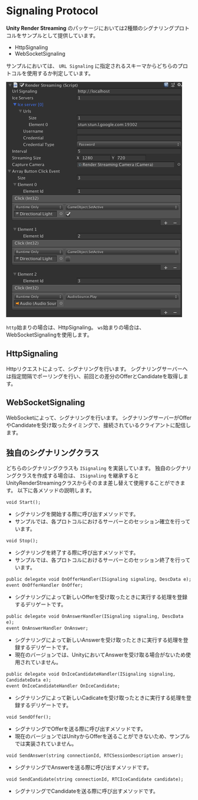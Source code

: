 # Signaling Protocol

**Unity Render Streaming** のパッケージにおいては2種類のシグナリングプロトコルをサンプルとして提供しています。

- HttpSignaling
- WebSocketSignaling

サンプルにおいては、 `URL Signaling` に指定されるスキーマからどちらのプロトコルを使用するか判定しています。

![Render Streaming backend](../images/renderstreaming_inspector.png)

`http`始まりの場合は、HttpSignaling。 `ws`始まりの場合は、WebSocketSignalingを使用します。

## HttpSignaling
Httpリクエストによって、シグナリングを行います。
シグナリングサーバーへは指定間隔でポーリングを行い、前回との差分のOfferとCandidateを取得します。

## WebSocketSignaling
WebSocketによって、シグナリングを行います。
シグナリングサーバーがOfferやCandidateを受け取ったタイミングで、接続されているクライアントに配信します。

## 独自のシグナリングクラス
どちらのシグナリングクラスも `ISignaling` を実装しています。
独自のシグナリングクラスを作成する場合は、 `ISignaling` を継承すると UnityRenderStreamingクラスからそのまま差し替えて使用することができます。
以下に各メソッドの説明します。

```
void Start();
```
- シグナリングを開始する際に呼び出すメソッドです。
- サンプルでは、各プロトコルにおけるサーバーとのセッション確立を行っています。

```
void Stop();
```
- シグナリングを終了する際に呼び出すメソッドです。
- サンプルでは、各プロトコルにおけるサーバーとのセッション終了を行っています。

```
public delegate void OnOfferHandler(ISignaling signaling, DescData e);
event OnOfferHandler OnOffer;
```
- シグナリングによって新しいOfferを受け取ったときに実行する処理を登録するデリゲートです。

```
public delegate void OnAnswerHandler(ISignaling signaling, DescData e);
event OnAnswerHandler OnAnswer;
```
- シグナリングによって新しいAnswerを受け取ったときに実行する処理を登録するデリゲートです。
- 現在のバージョンでは、UnityにおいてAnswerを受け取る場合がないため使用されていません。

```
public delegate void OnIceCandidateHandler(ISignaling signaling, CandidateData e);
event OnIceCandidateHandler OnIceCandidate;
```
- シグナリングによって新しいCadicateを受け取ったときに実行する処理を登録するデリゲートです。

```
void SendOffer();
```
- シグナリングでOfferを送る際に呼び出すメソッドです。
- 現在のバージョンではUnityからOfferを送ることができないため、サンプルでは実装されていません。

```
void SendAnswer(string connectionId, RTCSessionDescription answer);
```
- シグナリングでAnswerを送る際に呼び出すメソッドです。

```
void SendCandidate(string connectionId, RTCIceCandidate candidate);
```
- シグナリングでCandidateを送る際に呼び出すメソッドです。
